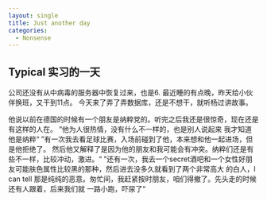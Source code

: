 ```yaml
---
layout: single
title: Just another day
categories:
  - Nonsense
---
```

## Typical 实习的一天
公司还没有从中病毒的服务器中恢复过来，也是6.
最近睡的有点晚，昨天给小伙伴换班，又干到11点。
今天来了弄了弄数据库，还是不想干，就听杨过讲故事。

他说以前在德国的时候有一个朋友是纳粹党的。听完之后我还是很惊奇，现在还是有这样的人在。
”他为人很热情，没有什么不一样的，也是别人说起来 我才知道他是纳粹“
”有一次我去看足球比赛，入场前碰到了他，本来想和他一起进场，但是他拒绝了。
然后他又解释了是因为他的朋友和我可能会有冲突。纳粹们还是有些不一样，比较冲动，激进。“
”还有一次，我去一个secret酒吧和一个女性好朋友可能肤色属性比较黑的那种，然后进去没多久就看到了两个非常高大
的白人，I can tell 那是纯纯的恶意。匆忙间，我赶紧按时朋友，咱们得撤了。先头走的时候还有人跟着，后来我们就
一路小跑，吓尿了“

